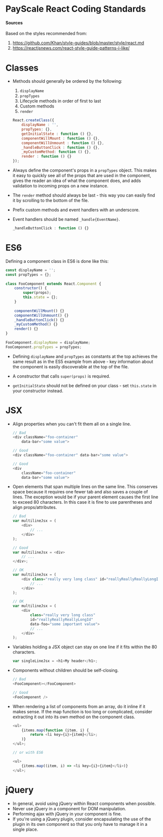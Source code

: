 # PayScale React Coding Standards

#### Sources

Based on the styles recommended from:

1. https://github.com/Khan/style-guides/blob/master/style/react.md
2. https://reactjsnews.com/react-style-guide-patterns-i-like/


# Classes

* Methods should generally be ordered by the following:

    1. `displayName`
    2. `propTypes`
    3. Lifecycle methods in order of first to last
    4. Custom methods
    5. `render`
    
    ```js
    React.createClass({  
        displayName : '',
        propTypes: {},
        getInitialState : function () {},
        componentWillMount : function () {},
        componentWillUnmount : function () {},
        _handleButtonClick : function () {},
        _myCustomMethod: function () {},
        render : function () {}
    });
    ```

* Always define the component's props in a `propTypes` object. This makes it easy to quickly see all of the props that are used in the component, gives the reader an idea of what the component does, and adds validation to incoming props on a new instance.

* The `render` method should always be last - this way you can easily find it by scrolling to the bottom of the file.

* Prefix custom methods and event handlers with an underscore. 

* Event handlers should be named `_handle{EventName}`.

    ```js
    _handleButtonClick : function () {}
    ```

# ES6

Defining a component class in ES6 is done like this:

```js
const displayName = '';
const propTypes = {};
 
class FooComponent extends React.Component {
    constructor() {
        super(props);
        this.state = {};
    }
     
    componentWillMount() {}
    componentWillUnmount() {}
    _handleButtonClick() {}
    _myCustomMethod() {}
    render() {}
}
 
FooComponent.displayName = displayName;
FooComponent.propTypes = propTypes;
```

* Defining `displayName` and `propTypes` as constants at the top achieves the same result as in the ES5 example from above - key information about the component is easily discoverable at the top of the file.

* A constructor that calls `super(props)` is required.

* `getInitialState` should not be defined on your class - set `this.state` in your constructor instead.


# JSX

* Align properties when you can't fit them all on a single line.
    
    ```js
    // Bad
    <div className="foo-container"
        data-bar="some value">
    
    // Good
    <div className="foo-container" data-bar="some value">
    
    // Good
    <div
        className="foo-container"
        data-bar="some value">
    ```

* Open elements that span multiple lines on the same line. This conserves space because it requires one fewer tab and also saves a couple of lines. The exception would be if your parent element causes the first line to exceed 80 characters. In this case it is fine to use parentheses and align props/attributes.

    ```js
    // Bad
    var multilineJsx = (
        <div>
            // ...
        </div>
    );
    
    // Good
    var multilineJsx = <div>
        // ...
    </div>;
    
    // OK
    var multilineJsx = (
        <div class="really very long class" id="reallyReallyReallyLongId">
            // ...
        </div>
    );
    
    // OK
    var multilineJsx = (
        <div 
            class="really very long class" 
            id="reallyReallyReallyLongId"
            data-foo="some important value">
            // ...
        </div>
    );
    ```

* Variables holding a JSX object can stay on one line if it fits within the 80 characters.
    
    ```js
    var singleLineJsx = <h1>My header</h1>;
    ```

* Components without children should be self-closing.
    
    ```js
    // Bad
    <FooComponent></FooComponent>
    
    // Good
    <FooComponent />
    ```

* When rendering a list of components from an array, do it inline if it makes sense. If the map function is too long or complicated, consider extracting it out into its own method on the component class.

    ```js
    <ul>
        {items.map(function (item, i) { 
            return <li key={i}>{item}</li>;
        )}
    </ul>;
    
    // or with ES6
    
    <ul>
        {items.map((item, i) => <li key={i}>{item}</li>)}
    </ul>;
    ```


# jQuery

* In general, avoid using jQuery within React components when possible.
* Never use jQuery in a component for DOM manipulation.
* Performing ajax with jQuery in your component is fine.
* If you're using a jQuery plugin, consider encapsulating the use of the plugin in its own component so that you only have to manage it in a single place.

